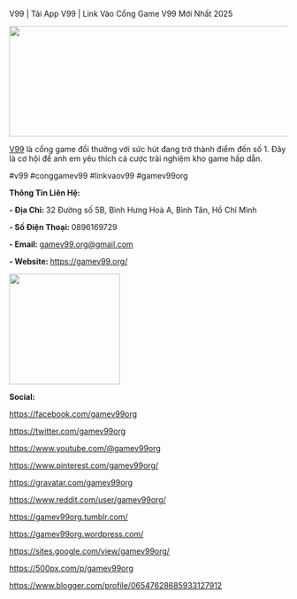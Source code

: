 V99 | Tải App V99 | Link Vào Cổng Game V99 Mới Nhất 2025
<p><img src="https://pbs.twimg.com/profile_banners/1882046369256628224/1737549938/1500x500" alt="" width="600" height="200" /></p>
<p><a href="https://gamev99.org/">V99</a> l&agrave; cổng game đổi thưởng với sức h&uacute;t đang trở th&agrave;nh điểm đến số 1. Đ&acirc;y l&agrave; cơ hội để anh em y&ecirc;u th&iacute;ch c&aacute; cược trải nghiệm kho game hấp dẫn.</p>
<p>#v99 #conggamev99 #linkvaov99 #gamev99org</p>
<p><strong>Th&ocirc;ng Tin Li&ecirc;n Hệ:</strong></p>
<p><strong>- Địa Chỉ:&nbsp;</strong>32 Đường số 5B, B&igrave;nh Hưng Ho&agrave; A, B&igrave;nh T&acirc;n, Hồ Ch&iacute; Minh</p>
<p><strong>- Số Điện Thoại:&nbsp;</strong>0896169729</p>
<p><strong>- Email:&nbsp;</strong><a href="mailto:gamev99.org@gmail.com">gamev99.org@gmail.com</a></p>
<p><strong>- Website:&nbsp;</strong><a href="https://gamev99.org/">https://gamev99.org/</a></p>
<p><img src="https://pbs.twimg.com/profile_images/1882046441079853056/Yy1VBIDN_400x400.png" alt="" width="200" height="200" /></p>
<p><strong>Social:</strong></p>
<p><a href="https://facebook.com/gamev99org">https://facebook.com/gamev99org</a></p>
<p><a href="https://twitter.com/gamev99org">https://twitter.com/gamev99org</a></p>
<p><a href="https://www.youtube.com/@gamev99org">https://www.youtube.com/@gamev99org</a></p>
<p><a href="https://www.pinterest.com/gamev99org/">https://www.pinterest.com/gamev99org/</a></p>
<p><a href="https://gravatar.com/gamev99org">https://gravatar.com/gamev99org</a></p>
<p><a href="https://www.reddit.com/user/gamev99org/">https://www.reddit.com/user/gamev99org/</a></p>
<p><a href="https://gamev99org.tumblr.com/">https://gamev99org.tumblr.com/</a></p>
<p><a href="https://gamev99org.wordpress.com/">https://gamev99org.wordpress.com/</a></p>
<p><a href="https://sites.google.com/view/gamev99org/">https://sites.google.com/view/gamev99org/</a></p>
<p><a href="https://500px.com/p/gamev99org">https://500px.com/p/gamev99org</a></p>
<p><a href="https://www.blogger.com/profile/06547628685933127912">https://www.blogger.com/profile/06547628685933127912</a></p>
<p>&nbsp;</p>